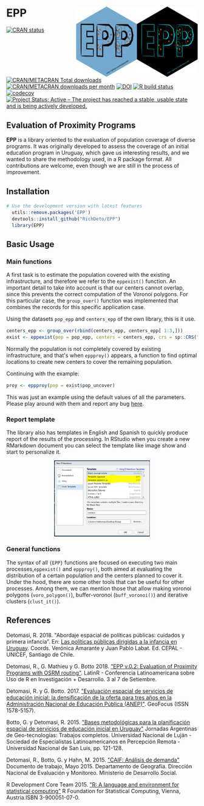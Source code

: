 # EPP <img align="right" src="man/figures/epp_logo_b.png" alt="logo" width="160"> <img align="right" src="man/figures/epp_logo.png" alt="logo" width="160">

<!-- badges: start -->
  [![CRAN status](https://www.r-pkg.org/badges/version/EPP)](https://CRAN.R-project.org/package=EPP)
  [![CRAN/METACRAN Total downloads](http://cranlogs.r-pkg.org/badges/grand-total/EPP?color=blue)](https://CRAN.R-project.org/package=EPP) 
  [![CRAN/METACRAN downloads per month](http://cranlogs.r-pkg.org/badges/EPP?color=blue)](https://CRAN.R-project.org/package=EPP)
  [![DOI](https://zenodo.org/badge/DOI/10.5281/zenodo.5138170.svg)](https://doi.org/10.5281/zenodo.5138170)
  [![R build status](https://github.com/RichDeto/EPP/workflows/R-CMD-check/badge.svg)](https://github.com/RichDeto/EPP/actions)
  [![codecov](https://codecov.io/gh/RichDeto/EPP/branch/master/graph/badge.svg)](https://codecov.io/gh/RichDeto/EPP)
  [![Project Status: Active – The project has reached a stable, usable state and is being actively developed.](https://www.repostatus.org/badges/latest/active.svg)](https://www.repostatus.org/#active)

<!-- badges: end -->

## Evaluation of Proximity Programs

**EPP** is a library oriented to the evaluation of population coverage of diverse programs. 
It was originally developed to assess the coverage of an initial education program in Uruguay, which gave us interesting results, and we wanted to share the methodology used, in a R package format. 
All contributions are welcome, even though we are still in the process of improvement.

## Installation

```R
# Use the development version with latest features
  utils::remove.packages('EPP')
  devtools::install_github("RichDeto/EPP")
  library(EPP)
```

## Basic Usage

### Main functions

A first task is to estimate the population covered with the existing infrastructure, and therefore we refer to the `eppexist()` function. An important detail to take into account is that our centers cannot overlap, since this prevents the correct computation of the Voronoi polygons. For this particular case, the `group_over()` function was implemented that combines the records for this specific application case. 

Using the datasets `pop_epp` and `centers_epp` of the own library, this is it use. 

```R
centers_epp <- group_over(rbind(centers_epp, centers_epp[ 1:3,]))
exist <- eppexist(pop = pop_epp, centers = centers_epp, crs = sp::CRS("+init=epsg:32721"))
```

Normally the population is not completely covered by existing infrastructure, and that's when `eppproy()` appears, a function to find optimal locations to create new centers to cover the remaining population.  

Continuing with the example:

```R
proy <- eppproy(pop = exist$pop_uncover)
```

This was just an example using the default values of all the parameters. Please play around with them and report any bug [here](https://github.com/RichDeto/EPP/issues/new/choose).

### Report template

The library also has templates in English and Spanish to quickly produce report of the results of the processing.
In RStudio when you create a new RMarkdown document you can select the template like image show and start to personalize it. 

<img src="man/figures/template_epp.PNG" width="50%" style="display: block; margin: auto;" />

### General functions

The syntax of all `{EPP}` functions are focused on executing two main processes,`eppexist()` and `eppproy()`, both aimed at evaluating the distribution of a certain population and the centers planned to cover it. Under the hood, there are some other tools that can be useful for other processes. Among them, we can mention those that allow making voronoi polygons (`voro_polygon()`), buffer-voronoi (`buff_voronoi()`) and iterative clusters (`clust_it()`).

## References

Detomasi, R. 2018. "Abordaje espacial de políticas públicas: cuidados y primera infancia”. En: [Las políticas públicas dirigidas a la infancia en Uruguay](https://www.google.com/url?sa=t&rct=j&q=&esrc=s&source=web&cd=2&cad=rja&uact=8&ved=2ahUKEwiu_uH64vHjAhXsJ7kGHRHOCo4QFjABegQIABAC&url=https%3A%2F%2Frepositorio.cepal.org%2Fbitstream%2Fhandle%2F11362%2F44155%2F1%2FS1800463_es.pdf&usg=AOvVaw3EPJkSZSWIDsQ-dpwcHuUO). Coords. Verónica Amarante  y Juan Pablo Labat. Ed. CEPAL - UNICEF, Santiago de Chile.

Detomasi, R., G. Mathieu y G. Botto 2018. ["EPP v.0.2: Evaluation of Proximity Programs with OSRM routing"](https://47jaiio.sadio.org.ar/sites/default/files/LatinR_10.pdf). LatinR - Conferencia Latinoamericana sobre Uso de R en Investigación + Desarrollo. 3 al 7 de Setiembre. 

Detomasi, R. y G. Botto. 2017. ["Evaluación espacial de servicios de educación inicial: la densificación de la oferta para tres años en la Administración Nacional de Educación Pública (ANEP)"](http://www.geofocus.org/index.php/geofocus/article/view/508). GeoFocus (ISSN 1578-5157).

Botto, G. y Detomasi, R. 2015. ["Bases metodológicas para la planificación espacial de servicios de educación inicial en Uruguay"](https://dinem.mides.gub.uy/innovaportal/file/61794/1/tecnologias-de-la-informacion-para-nuevas-formas-de-gestion-del-territorio.-2015.pdf) Jornadas Argentinas de Geo-tecnologías: Trabajos completos. Universidad Nacional de Luján - Sociedad de Especialistas Latinoamericanos en Percepción Remota - Universidad Nacional de San Luis, pp. 121-128.

Detomasi, R., Botto, G. y Hahn, M. 2015. ["CAIF: Análisis de demanda"](https://dinem.mides.gub.uy/innovaportal/file/61792/1/caif.-analisis-de-demanda.-2015.pdf) Documento de trabajo, Mayo 2015. Departamento de Geografía. Dirección Nacional de Evaluación y Monitoreo. Ministerio de Desarrollo Social.  

R Development Core Team 2015. ["R: A language and environment for statistical computing"](https://www.R-project.org/) R Foundation for Statistical Computing, Vienna, Austria.ISBN 3-900051-07-0.
